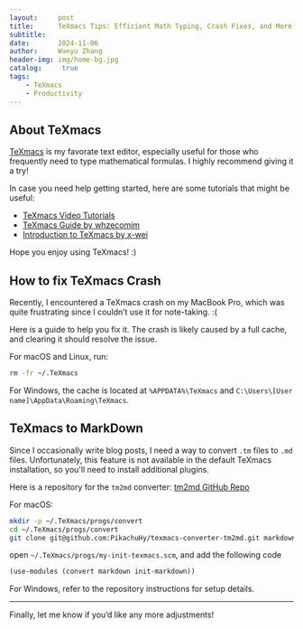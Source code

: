 ```yaml
---
layout:     post
title:      TeXmacs Tips: Efficient Math Typing, Crash Fixes, and More
subtitle:   
date:       2024-11-06
author:     Wanyu Zhang
header-img: img/home-bg.jpg
catalog: 	 true
tags:
    - TeXmacs
    - Productivity
---
```


## About TeXmacs

[TeXmacs](https://www.texmacs.org/tmweb/home/welcome.en.html) is my favorate text editor, especially useful for those who frequently need to type mathematical formulas. I highly recommend giving it a try!

In case you need help getting started, here are some tutorials that might be useful:

- [TeXmacs Video Tutorials](https://www.texmacs.org/tmweb/home/videos.en.html)
- [TeXmacs Guide by whzecomjm](https://whzecomjm.com/p/2021/04/texmacs/)
- [Introduction to TeXmacs by x-wei](https://x-wei.github.io/soft/TeXmacs_intro.html)

Hope you enjoy using TeXmacs! :)

## How to fix TeXmacs Crash

Recently, I encountered a TeXmacs crash on my MacBook Pro, which was quite frustrating since I couldn’t use it for note-taking. :(

Here is a guide to help you fix it. The crash is likely caused by a full cache, and clearing it should resolve the issue.

For macOS and Linux, run:

```bash
rm -fr ~/.TeXmacs
```

For Windows, the cache is located at `%APPDATA%\TeXmacs` and `C:\Users\[User name]\AppData\Roaming\TeXmacs`.

## TeXmacs to MarkDown

Since I occasionally write blog posts, I need a way to convert `.tm` files to `.md` files. Unfortunately, this feature is not available in the default TeXmacs installation, so you'll need to install additional plugins.

Here is a repository for the `tm2md` converter: [tm2md GitHub Repo](https://github.com/PikachuHy/texmacs-converter-tm2md)

For macOS:

```bash
mkdir -p ~/.TeXmacs/progs/convert
cd ~/.TeXmacs/progs/convert
git clone git@github.com:PikachuHy/texmacs-converter-tm2md.git markdown
```

open `~/.TeXmacs/progs/my-init-texmacs.scm`, and add the following code

```scheme
(use-modules (convert markdown init-markdown))
```

For Windows, refer to the repository instructions for setup details.

------

Finally, let me know if you’d like any more adjustments!